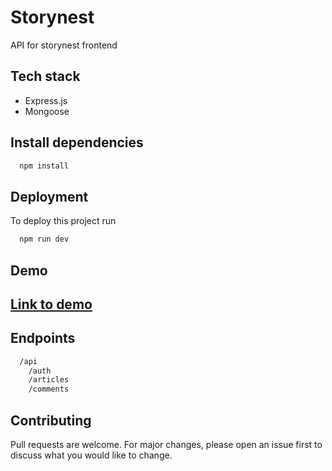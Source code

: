 
# Storynest
API for storynest frontend


## Tech stack
- Express.js
- Mongoose

## Install dependencies


```bash
  npm install
```
## Deployment

To deploy this project run

```bash
  npm run dev
```

## Demo

## [Link to demo](https://storynestbackend-production.up.railway.app// "link")

## Endpoints

```bash
  /api
    /auth
    /articles
    /comments
```


## Contributing

Pull requests are welcome. For major changes, please open an issue first
to discuss what you would like to change.

